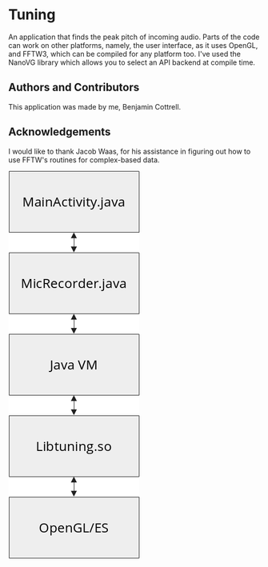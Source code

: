 # Tuning
An application that finds the peak pitch of incoming audio.
Parts of the code can work on other platforms, namely, the
user interface, as it uses OpenGL, and FFTW3, which can be compiled
for any platform too. I've used the NanoVG library which allows you
to select an API backend at compile time.

## Authors and Contributors
This application was made by me, Benjamin Cottrell.

## Acknowledgements
I would like to thank Jacob Waas, for his assistance in figuring out how to use FFTW's
routines for complex-based data.

![Architecture of Tuning showing how the Java code calls a native backend library](./architecture.png)

